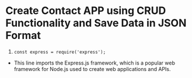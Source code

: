 # Create Contact APP using CRUD Functionality and Save Data in JSON Format

1.	`const express = require('express');`
*	This line imports the Express.js framework, which is a popular web framework for Node.js used to create web applications and APIs.
